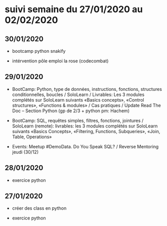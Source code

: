 # suivi semaine du 27/01/2020 au 02/02/2020
## 30/01/2020

* bootcamp python snakify 

* intérvention pôle emploi la rose (codecombat) 

## 29/01/2020

* BootCamp:  Python, type de données, instructions, fonctions, structures conditionnelles, boucles / SoloLearn / Livrables: Les 3 modules complétés sur SoloLearn suivants «Basics concepts», «Control structures», «Functions & modules» / Cas pratiques / Update Read The Doc – Section Python (gp de 2/3 + python pm: Hachem) 

* BootCamp: SQL, requêtes simples, filtres, fonctions, jointures / SoloLearn (remote): livrables: les 3 modules complétés sur SoloLearn suivants «Basics Concepts», «Filtering, Functions, Subqueries», «Join, Table, Operations»

* Events: Meetup #DemoData. Do You Speak SQL? / Reverse Mentoring jeudi (30/12)

## 28/01/2020

* exercice python 

## 27/01/2020

* créer des class en python

* exercice python 
